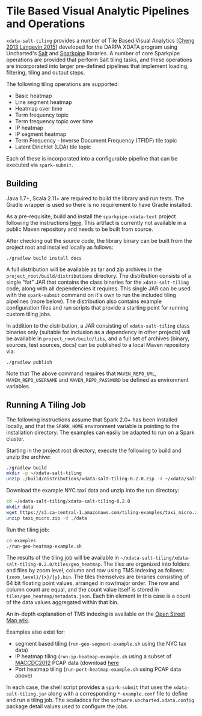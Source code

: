 # Tile Based Visual Analytic Pipelines and Operations

`xdata-salt-tiling` provides a number of Tile Based Visual Analytics [[Cheng 2013](https://uncharted.software/assets/tile-based-visual-analytics-for-twitter.pdf),[Langevin 2015](https://uncharted.software/assets/global-to-local-pattern-of-life-analysis.pdf)] developed for the DARPA XDATA program using Uncharted's [Salt](http://unchartedsoftware.github.io/salt-core/) and [Sparkpipe](http://unchartedsoftware.github.io/sparkpipe-core/) libraries.  A number of core Sparkpipe operations are
 provided that perform Salt tiling tasks, and these operations are incorporated into larger pre-defined pipelines that implement loading, filtering, tiling and output steps.

The following tiling operations are supported:

  - Basic heatmap
  - Line segment heatmap
  - Heatmap over time
  - Term frequency topic
  - Term frequency topic over time
  - IP heatmap
  - IP segment heatmap
  - Term Frequency - Inverse Document Frequency (TFIDF) tile topic
  - Latent Dirichlet (LDA) tile topic

Each of these is incorporated into a configurable pipeline that can be executed via `spark-submit`.

## Building

Java 1.7+, Scala 2.11+ are required to build the library and run tests. The Gradle wrapper is used so there is no requirement to have Gradle installed.

As a pre-requisite, build and install the `sparkpipe-xdata-text` project following the instructions [here](https://github.com/unchartedsoftware/sparkpipe-xdata-text).  This artifact is currently not available in a public Maven repository and needs to be built from source.

After checking out the source code, the library binary can be built from the project root and installed locally as follows:

`./gradlew build install docs`

A full distribution will be available as tar and zip archives in the `project_root/build/distributions` directory. The distribution consists of a single "fat" JAR that contains the class binaries for the `xdata-salt-tiling` code, along with all dependencies it requires.  This single JAR can be used with the `spark-submit` command on it's own to run the included tiling pipelines (more below).  The distribution also contains example configuration files and run scripts that provide a starting point for running custom tiling jobs.

In addition to the distribution, a JAR consisting of `xdata-salt-tiling` class binaries only (suitable for inclusion as a dependency in other projects) will be available in `project_root/build/libs`, and a full set of archives (binary, sources, test sources, docs) can be published to a local Maven repository via:

`./gradlew publish`

Note that The above command requires that `MAVEN_REPO_URL`, `MAVEN_REPO_USERNAME` and `MAVEN_REPO_PASSWORD` be defined as environment variables.

## Running A Tiling Job

The following instructions assume that Spark 2.0+ has been installed locally, and that the `SPARK_HOME` environment variable is pointing to the installation directory.  The examples can easily be adapted to run on a Spark cluster.

Starting in the project root directory, execute the following to build and unzip the archive:

```bash
./gradlew build
mkdir -p ~/xdata-salt-tiling
unzip ./build/distributions/xdata-salt-tiling-0.2.0.zip -d ~/xdata/salt-tiling
```

Download the example NYC taxi data and unzip into the run directory:
```bash
cd ~/xdata-salt-tiling/xdata-salt-tiling-0.2.0
mkdir data
wget https://s3.ca-central-1.amazonaws.com/tiling-examples/taxi_micro.zip
unzip taxi_micro.zip -d ./data
```

Run the tiling job:
```bash
cd examples
./run-geo-heatmap-example.sh
```

The results of the tiling job will be available in `~/xdata-salt-tiling/xdata-salt-tiling-0.2.0/tiles/geo_heatmap`.  The tiles are organized into folders and files by zoom level, column and row using TMS indexing as follows: `{zoom_level}/{x}/{y}.bin`.  The tiles themselves are binaries consisting of 64 bit floating point values, arranged in row/major order.  The row and column count are equal, and the count value itself is stored in `tiles/geo_heatmap/metadata.json`.  Each bin element in this case is a count of the data values aggregated within that bin.

An in-depth explanation of TMS indexing is available on the [Open Street Map wiki](http://wiki.openstreetmap.org/wiki/TMS).

Examples also exist for:
 - segment based tiling (`run-geo-segment-example.sh` using the NYC tax data)
 - IP heatmap tiling (`run-ip-heatmap-example.sh` using a subset of [MACCDC2012](https://maccdc.org/) PCAP data (download [here](https://s3.ca-central-1.amazonaws.com/tiling-examples/maccdc2012_00008.zip)
 - Port heatmap tiling (`run-port-heatmap-example.sh` using PCAP data above)

 In each case, the shell script provides a `spark-submit` that uses the `xdata-salt-tiling.jar` along with a corresponding `*-example.conf` file to define and run a tiling job.  The scaladocs for the `software.uncharted.xdata.config` package detail values used to configure the jobs.
